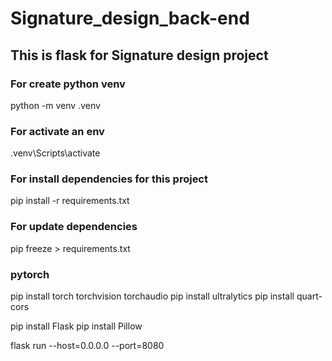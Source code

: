 # Signature_design_back-end
## This is flask for Signature design project

### For create python venv
python -m venv .venv

### For activate an env
.venv\Scripts\activate

### For install dependencies for this project
pip install -r requirements.txt

### For update dependencies
pip freeze > requirements.txt

### pytorch
pip install torch torchvision torchaudio
pip install ultralytics
pip install quart-cors

pip install Flask
pip install Pillow

flask run --host=0.0.0.0 --port=8080